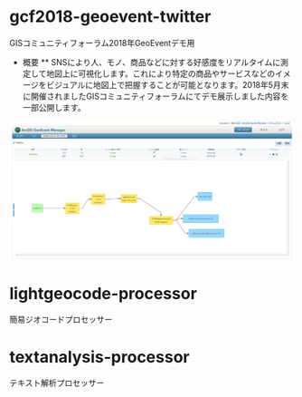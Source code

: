 # gcf2018-geoevent-twitter
GISコミュニティフォーラム2018年GeoEventデモ用

* 概要
** SNSにより人、モノ、商品などに対する好感度をリアルタイムに測定して地図上に可視化します。これにより特定の商品やサービスなどのイメージをビジュアルに地図上で把握することが可能となります。2018年5月末に開催されましたGISコミュニティフォーラムにてデモ展示しました内容を一部公開します。

![ArcGIS GeoEvent Server 管理画面イメージ](https://github.com/EJHattori/gcf2018-geoevent-twitter/blob/master/images/geoevent_manager_sample.PNG)

# lightgeocode-processor
簡易ジオコードプロセッサー

# textanalysis-processor
テキスト解析プロセッサー
